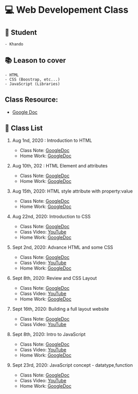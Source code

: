 # :computer: Web Developement Class

## :woman: Student

    - Khando

## :books: Leason to cover

    - HTML
    - CSS (Boostrap, etc...)
    - JavaScript (Libraries)
  
## Class Resource: 
- [Google Doc](https://docs.google.com/document/d/1vsvmxE730Hd_-pwgctI11M3A8GVy_olXiTkgl1q_aI0/edit?usp=sharing)

## :scroll: Class List

  1. Aug 1nd, 2020 : Introduction to HTML
       - Class Note: [GoogleDoc](https://docs.google.com/document/d/1O47RTCt5d2aYOpouToCzKJfG2lEa58a9RuQ1N73aApo/edit?usp=sharing)
       - Home Work: [GoogleDoc](https://docs.google.com/document/d/1T_1EESZlSE7VzGIQzSveftHgS8DIStObwticybNXeYI/edit?usp=sharing)
  2. Aug 10th, 202 : HTML Element and attributes
     - Class Note: [GoogleDoc](https://docs.google.com/document/d/1O47RTCt5d2aYOpouToCzKJfG2lEa58a9RuQ1N73aApo/edit?usp=sharing)
     - Home Work: [GoogleDoc](https://docs.google.com/document/d/1UOlxQb3VcpIzwNCOxIClvxSX539MTcAzF7L2NBkAqIA/edit?usp=sharing)
  3. Aug 15th, 2020: HTML style attribute with property:value
        - Class Note: [GoogleDoc](https://docs.google.com/document/d/1-B1QOoZhn1v63VPvWsOqTv-o7gsBs9a_rIoIEfGHKeQ/edit?usp=sharing)
        - Home Work: [GoogleDoc](https://docs.google.com/document/d/1PMlDCIxDoisa7rOiYjfuN_f-I3VyQBM4W5bNmXfHDk4/edit?usp=sharing)
  4. Aug 22nd, 2020: Introduction to CSS
        - Class Note: [GoogleDoc](https://docs.google.com/document/d/1UKjfpl8oO-h9pekupC0NSaq6EKqNoCcFqLAVc0Og5gA/edit?usp=sharing)
        - Class Video: [YouTube](https://youtu.be/9JNl_H9pvwM)
        - Home Work: [GoogleDoc](https://docs.google.com/document/d/1CgS39lKNDGs2NUhGyjxzYwZffGc-FtT1oukJSSjRe0o/edit?usp=sharing)
  
  5. Sept 2nd, 2020: Advance HTML and some CSS
        - Class Note: [GoogleDoc](https://docs.google.com/document/d/14jlqyqhlPl9RHoGafcquXGW3n9zMxqhmUUC4QDcuJ9g/edit?usp=sharing)
        - Class Video: [YouTube](https://youtu.be/p6CC6I3x2mU)
        - Home Work: [GoogleDoc](https://docs.google.com/document/d/1uyhsJDUNRqGM1pTU2F1tnX3lamiPvcTYieXYDHdwqug/edit?usp=sharing)
  6. Sept 8th, 2020: Review and CSS Layout
        - Class Note: [GoogleDoc](https://docs.google.com/document/d/1M5fHvPct-RTVoe6JeseUE83thA5gWXKb9eN_IFTZimw/edit?usp=sharing)
        - Class Video: [YouTube](https://youtu.be/6oAn_-Y5mT4)
        - Home Work: [GoogleDoc](https://docs.google.com/document/d/1I90t7w0A4HoFi1jU1lFkzjBxnLvmoY9trcaHqoZmHIo/edit?usp=sharing)
  7. Sept 16th, 2020: Building a full layout website
        - Class Note: [GoogleDoc](https://docs.google.com/document/d/1uK_LELLXUcLFf-_kfYeEN51-PSX9zSbiDhANILArWRE/edit?usp=sharing)
        - Class Video: [YouTube](https://www.youtube.com/watch?v=zHDaSDBK0XE&feature=youtu.be)
  8. Sept 8th, 2020: Intro to JavaScript
        - Class Note: [GoogleDoc](https://docs.google.com/document/d/1uK_LELLXUcLFf-_kfYeEN51-PSX9zSbiDhANILArWRE/edit)
        - Class Video: [YouTube](https://www.youtube.com/watch?v=9iLI26VYf1k&feature=youtu.be)
        - Home Work: [GoogleDoc](https://docs.google.com/document/d/1vrq3hMwHrqBWqdhkU7bDFVNSqj5hGn9KbNp6pHvYVi8/edit?usp=sharing)
  9. Sept 23rd, 2020: JavaScript concept - datatype,function
        - Class Note: [GoogleDoc](https://docs.google.com/document/d/1D9AHAa-cfbBPjrJl6DcFxcs4G6tmHW1asstIh4C41YQ/edit?usp=sharing)
        - Class Video: [YouTube](https://youtu.be/oxj-7YeHwbU)
        - Home Work: [GoogleDoc]()
  

